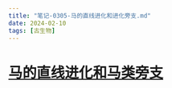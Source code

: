 ```yaml
---
title: "笔记-0305-马的直线进化和进化旁支.md"
date: 2024-02-10
tags: [古生物]
---
```

# [马的直线进化和马类旁支]( https://www.bilibili.com/video/BV1Th411R75k/?share_source=copy_web&vd_source=155b0962e337cd0aca5fa8a72810cca5)

